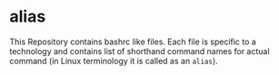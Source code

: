 # alias
This Repository contains bashrc like files. Each file is specific to a technology and contains list of shorthand command names for actual command (in Linux terminology it is called as an `alias`). 
